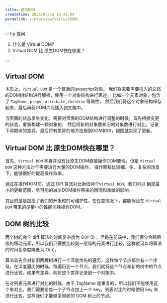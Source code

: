 ```yaml
---
title: 虚拟DOM
createTime: 2025/03/14 13:41:04
permalink: /interview/VirtualDOM/
---
```


::: tip 提问

1. 什么是 Virtual DOM?
2. Virtual DOM 比 原生DOM快在哪里？

:::

## Virtual DOM

本质上，`Virtual DOM` 是一个普通的javascript对象。
我们将需要需要插入的文档的DOM树结构进行解析，使用一个对象结构进行表述，
比如一个元素对象，包含了 `TagName` , `props` , `attribute` ,`children` 等属性，
然后我们将这个对象结构保存起来，最后再将DOM片段插入到文档中。

当页面的状态发生变化，需要对页面的DOM结构进行调整的时候，首先根据变更的状态，重新构建一颗对象树，
然后将新的对象数和旧的对象数进行对比，记录下两颗树的差异，最后将有差异的地方应用到DOM树中，视图就实现了更新。

## Virtual DOM 比 原生DOM快在哪里？

首先，`Virtual DOM` 本身并没有比原生DOM直接操作DOM要快，但是 `Virtual DOM` 这种方法对于需要进行大量的DOM操作，
操作颗粒比较细、多、复杂的场景下，能够很好的提高操作效率。

通过在操作DOM前，通过 Diff 算法对比新旧两个`Virtual DOM`，我们可以 确定最小的更新范围，尽可能的减少DOM操作带来的回流和重绘的影响。

其目的是是提高了我们的开发时的可维护性，在任意情况下，都能保证在 `Virtual DOM` 带来的尽量小的性能消耗操作DOM。

## DOM 树的比较

两个树的完全 diff 算法的时间复杂度为 O(n^3) ，但是在前端中，我们很少会跨层级的移动元素，所以我们只需要比较同一层级的元素进行比较，这样就可以将算法的时间复杂度降低为
O(n)。

算法首先会对新旧两棵树进行一个深度优先的遍历，这样每个节点都会有一个序号。在深度遍历的时候，每遍历到一个节点，我们就将这个节点和新的树中的节点进行比较，如果有差异，则将这个差异记录到一个对象中。

在对列表元素进行对比的时候，由于 TagName 是重复的，所以我们不能使用这个来对比。我们需要给每一个子节点加上一个 key，列表对比的时候使用
key 来进行比较，这样我们才能够复用老的 DOM 树上的节点。